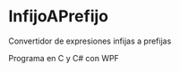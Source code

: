 InfijoAPrefijo
==============

Convertidor de expresiones infijas a prefijas

Programa en C y C# con WPF
